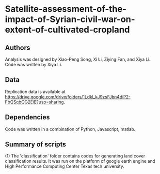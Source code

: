 # Satellite-assessment-of-the-impact-of-Syrian-civil-war-on-extent-of-cultivated-cropland

## Authors
Analysis was designed by Xiao-Peng Song, Xi Li, Ziying Fan, and Xiya Li.
Code was written by Xiya Li.

## Data
Replication data is available at https://drive.google.com/drive/folders/1Ldkl_kJ9zsFJbn4diP2-FbQSqbQG2EiE?usp=sharing.


## Dependencies
Code was written in a combination of Python, Javascript, matlab.


## Summary of scripts
(1) The 'classification' folder contains codes for generating land cover classification results. It was run on the platform of google earth engine and High Performance Computing Center Texas tech university.
